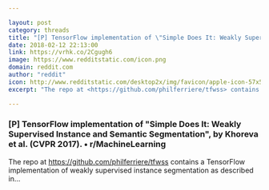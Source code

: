 ```yaml
---

layout: post
category: threads
title: "[P] TensorFlow implementation of \"Simple Does It: Weakly Supervised Instance and Semantic Segmentation\", by Khoreva et al. (CVPR 2017)."
date: 2018-02-12 22:13:00
link: https://vrhk.co/2Cgugh6
image: https://www.redditstatic.com/icon.png
domain: reddit.com
author: "reddit"
icon: http://www.redditstatic.com/desktop2x/img/favicon/apple-icon-57x57.png
excerpt: "The repo at <https://github.com/philferriere/tfwss> contains a TensorFlow implementation of weakly supervised instance segmentation as described in..."

---
```


### [P] TensorFlow implementation of "Simple Does It: Weakly Supervised Instance and Semantic Segmentation", by Khoreva et al. (CVPR 2017). • r/MachineLearning

The repo at <https://github.com/philferriere/tfwss> contains a TensorFlow implementation of weakly supervised instance segmentation as described in...